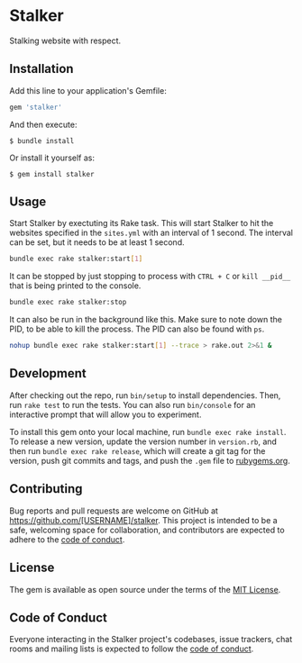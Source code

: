 # Stalker

Stalking website with respect.

## Installation

Add this line to your application's Gemfile:

```ruby
gem 'stalker'
```

And then execute:

    $ bundle install

Or install it yourself as:

    $ gem install stalker

## Usage

Start Stalker by exectuting its Rake task. This will start Stalker to hit the websites specified in the `sites.yml` with an interval of 1 second. The interval can be set, but it needs to be at least 1 second.

```bash
bundle exec rake stalker:start[1]
```

It can be stopped by just stopping to process with `CTRL + C` or `kill __pid__` that is being printed to the console.

```bash
bundle exec rake stalker:stop
```

It can also be run in the background like this. Make sure to note down the PID, to be able to kill the process. The PID can also be found with `ps`.

```bash
nohup bundle exec rake stalker:start[1] --trace > rake.out 2>&1 &
```

## Development

After checking out the repo, run `bin/setup` to install dependencies. Then, run `rake test` to run the tests. You can also run `bin/console` for an interactive prompt that will allow you to experiment.

To install this gem onto your local machine, run `bundle exec rake install`. To release a new version, update the version number in `version.rb`, and then run `bundle exec rake release`, which will create a git tag for the version, push git commits and tags, and push the `.gem` file to [rubygems.org](https://rubygems.org).

## Contributing

Bug reports and pull requests are welcome on GitHub at https://github.com/[USERNAME]/stalker. This project is intended to be a safe, welcoming space for collaboration, and contributors are expected to adhere to the [code of conduct](https://github.com/[USERNAME]/stalker/blob/master/CODE_OF_CONDUCT.md).


## License

The gem is available as open source under the terms of the [MIT License](https://opensource.org/licenses/MIT).

## Code of Conduct

Everyone interacting in the Stalker project's codebases, issue trackers, chat rooms and mailing lists is expected to follow the [code of conduct](https://github.com/[USERNAME]/stalker/blob/master/CODE_OF_CONDUCT.md).
